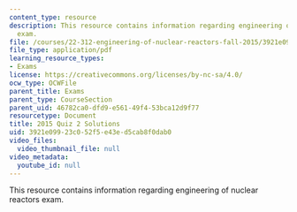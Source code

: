 ```yaml
---
content_type: resource
description: This resource contains information regarding engineering of nuclear reactors
  exam.
file: /courses/22-312-engineering-of-nuclear-reactors-fall-2015/3921e09923c052f5e43ed5cab8f0dab0_MIT22_312F15_quiz2_2015Sol.pdf
file_type: application/pdf
learning_resource_types:
- Exams
license: https://creativecommons.org/licenses/by-nc-sa/4.0/
ocw_type: OCWFile
parent_title: Exams
parent_type: CourseSection
parent_uid: 46782ca0-dfd9-e561-49f4-53bca12d9f77
resourcetype: Document
title: 2015 Quiz 2 Solutions
uid: 3921e099-23c0-52f5-e43e-d5cab8f0dab0
video_files:
  video_thumbnail_file: null
video_metadata:
  youtube_id: null
---
```

This resource contains information regarding engineering of nuclear reactors exam.
